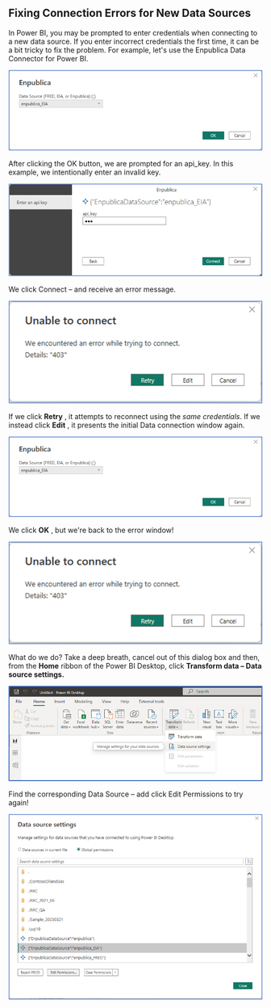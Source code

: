 ## Fixing Connection Errors for New Data Sources

In Power BI, you may be prompted to enter credentials when connecting to a new data source. If you enter incorrect credentials the first time, it can be a bit tricky to fix the problem. For example, let's use the Enpublica Data Connector for Power BI.

![](./images/Picture1.png)

After clicking the OK button, we are prompted for an api\_key. In this example, we intentionally enter an invalid key.

![](./images/Picture2.png)

We click Connect – and receive an error message.

![](./images/Picture3.png)

If we click **Retry** , it attempts to reconnect using the _same credentials_. If we instead click **Edit** , it presents the initial Data connection window again.

![](./images/Picture4.png)

We click **OK** , but we're back to the error window!

![](./images/Picture5.png)

What do we do? Take a deep breath, cancel out of this dialog box and then, from the **Home** ribbon of the Power BI Desktop, click **Transform data – Data source settings.**

![](./images/Picture6.png)

Find the corresponding Data Source – add click Edit Permissions to try again!

![](./images/Picture7.png)
